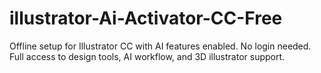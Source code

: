 # illustrator-Ai-Activator-CC-Free
Offline setup for Illustrator CC with AI features enabled. No login needed. Full access to design tools, AI workflow, and 3D illustrator support.
